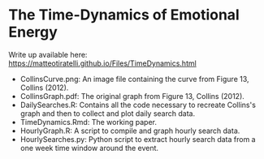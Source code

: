 # The Time-Dynamics of Emotional Energy

Write up available here: https://matteotiratelli.github.io/Files/TimeDynamics.html

- CollinsCurve.png: An image file containing the curve from Figure 13, Collins (2012).
- CollinsGraph.pdf: The original graph from Figure 13, Collins (2012).
- DailySearches.R: Contains all the code necessary to recreate Collins's graph and then to collect and plot daily search data.
- TimeDynamics.Rmd: The working paper.
- HourlyGraph.R: A script to compile and graph hourly search data.
- HourlySearches.py: Python script to extract hourly search data from a one week time window around the event.
